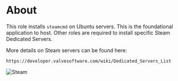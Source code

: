 # About
This role installs `steamcmd` on Ubuntu servers.  This is the foundational application to host. Other roles are required to install specific Steam Dedicated Servers.

More details on Steam servers can be found here:
```console
https://developer.valvesoftware.com/wiki/Dedicated_Servers_List
```

![Steam](https://www.howtogeek.com/wp-content/uploads/2021/07/steam_hero_4.jpg)